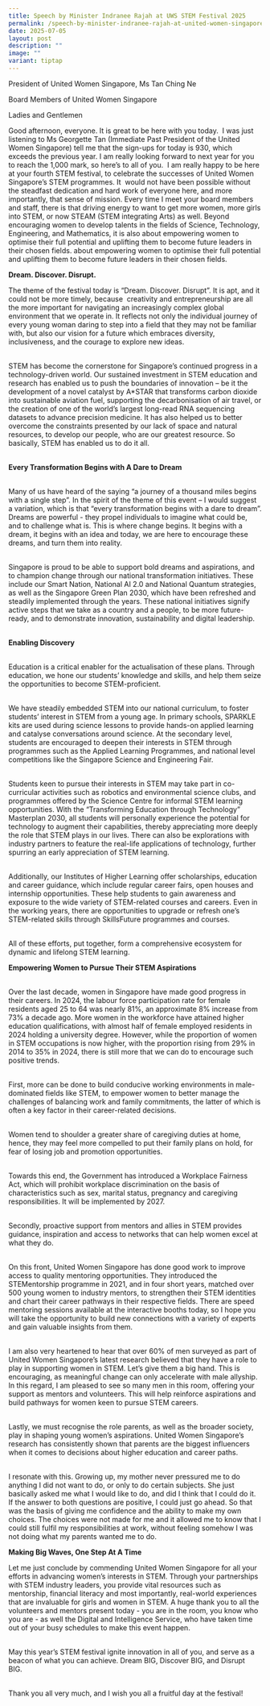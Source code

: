 ```yaml
---
title: Speech by Minister Indranee Rajah at UWS STEM Festival 2025
permalink: /speech-by-minister-indranee-rajah-at-united-women-singapore-s-uws-stem-festival-2025/
date: 2025-07-05
layout: post
description: ""
image: ""
variant: tiptap
---
```

<p>President of United Women Singapore, Ms Tan Ching Ne</p>
<p>Board Members of United Women Singapore</p>
<p>Ladies and Gentlemen
<br>
</p>
<p>Good afternoon, everyone. It is great to be here with you today.&nbsp;
I was just listening to Ms Georgette Tan (Immediate Past President of the
United Women Singapore) tell me that the sign-ups for today is 930, which
exceeds the previous year. I am really looking forward to next year for
you to reach the 1,000 mark, so here’s to all of you.&nbsp; I am really
happy to be here at your fourth STEM festival, to celebrate the successes
of United Women Singapore’s STEM programmes. It&nbsp; would not have been
possible without the steadfast dedication and hard work of everyone here,
and more importantly, that sense of mission. Every time I meet your board
members and staff, there is that driving energy to want to get more women,
more girls into STEM, or now STEAM (STEM integrating Arts) as well. Beyond
encouraging women to develop talents in the fields of Science, Technology,
Engineering, and Mathematics, it is also about empowering women to optimise
their full potential and uplifting them to become future leaders in their
chosen fields. about empowering women to optimise their full potential
and uplifting them to become future leaders in their chosen fields.
<br>
</p>
<p><strong>Dream. Discover. Disrupt.</strong>
<br>
</p>
<p>The theme of the festival today is “Dream. Discover. Disrupt”. It is apt,
and it could not be more timely, because&nbsp; creativity and entrepreneurship
are all the more important for navigating an increasingly complex global
environment that we operate in. It reflects not only the individual journey
of every young woman daring to step into a field that they may not be familiar
with, but also our vision for a future which embraces diversity, inclusiveness,
and the courage to explore new ideas.</p>
<p>
<br>STEM has become the cornerstone for Singapore’s continued progress in
a technology-driven world. Our sustained investment in STEM education and
research has enabled us to push the boundaries of innovation – be it the
development of a novel catalyst by A*STAR that transforms carbon dioxide
into sustainable aviation fuel, supporting the decarbonisation of air travel,
or the creation of one of the world’s largest long-read RNA sequencing
datasets to advance precision medicine. It has also helped us to better
overcome the constraints presented by our lack of space and natural resources,
to develop our people, who are our greatest resource. So basically, STEM
has enabled us to do it all.</p>
<p>
<br><strong>Every Transformation Begins with A Dare to Dream&nbsp;&nbsp;</strong>
</p>
<p>
<br>Many of us have heard of the saying “a journey of a thousand miles begins
with a single step”. In the spirit of the theme of this event – I would
suggest a variation, which is that “every transformation begins with a
dare to dream”. Dreams are powerful - they propel individuals to imagine
what could be, and to challenge what is. This is where change begins. It
begins with a dream, it begins with an idea and today, we are here to encourage
these dreams, and turn them into reality.</p>
<p>
<br>Singapore is proud to be able to support bold dreams and aspirations,
and to champion change through our national transformation initiatives.
These include our Smart Nation, National AI 2.0 and National Quantum strategies,
as well as the Singapore Green Plan 2030, which have been refreshed and
steadily implemented through the years. These national initiatives signify
active steps that we take as a country and a people, to be more future-ready,
and to demonstrate innovation, sustainability and digital leadership.&nbsp;</p>
<p>
<br><strong>Enabling Discovery</strong>
</p>
<p>
<br>Education is a critical enabler for the actualisation of these plans.
Through education, we hone our students’ knowledge and skills, and help
them seize the opportunities to become STEM-proficient.</p>
<p>
<br>We have steadily embedded STEM into our national curriculum, to foster
students’ interest in STEM from a young age. In primary schools, SPARKLE
kits are used during science lessons to provide hands-on applied learning
and catalyse conversations around science. At the secondary level, students
are encouraged to deepen their interests in STEM through programmes such
as the Applied Learning Programmes, and national level competitions like
the Singapore Science and Engineering Fair.</p>
<p>
<br>Students keen to pursue their interests in STEM may take part in co-curricular
activities such as robotics and environmental science clubs, and programmes
offered by the Science Centre for informal STEM learning opportunities.
With the “Transforming Education through Technology” Masterplan 2030, all
students will personally experience the potential for technology to augment
their capabilities, thereby appreciating more deeply the role that STEM
plays in our lives. There can also be explorations with industry partners
to feature the real-life applications of technology, further spurring an
early appreciation of STEM learning.</p>
<p>
<br>Additionally, our Institutes of Higher Learning offer scholarships, education
and career guidance, which include regular career fairs, open houses and
internship opportunities. These help students to gain awareness and exposure
to the wide variety of STEM-related courses and careers. Even in the working
years, there are opportunities to upgrade or refresh one’s STEM-related
skills through SkillsFuture programmes and courses.&nbsp;</p>
<p>
<br>All of these efforts, put together, form a comprehensive ecosystem for
dynamic and lifelong STEM learning.</p>
<p></p>
<p><strong>Empowering Women to Pursue Their STEM Aspirations</strong>
</p>
<p>
<br>Over the last decade, women in Singapore have made good progress in their
careers. In 2024, the labour force participation rate for female residents
aged 25 to 64 was nearly 81%, an approximate 8% increase from 73% a decade
ago. More women in the workforce have attained higher education qualifications,
with almost half of female employed residents in 2024 holding a university
degree. However, while the proportion of women in STEM occupations is now
higher, with the proportion rising from 29% in 2014 to 35% in 2024, there
is still more that we can do to encourage such positive trends.</p>
<p>
<br>First, more can be done to build conducive working environments in male-dominated
fields like STEM, to empower women to better manage the challenges of balancing
work and family commitments, the latter of which is often a key factor
in their career-related decisions.&nbsp;</p>
<p>
<br>Women tend to shoulder a greater share of caregiving duties at home, hence,
they may feel more compelled to put their family plans on hold, for fear
of losing job and promotion opportunities.</p>
<p>
<br>Towards this end, the Government has introduced a Workplace Fairness Act,
which will prohibit workplace discrimination on the basis of characteristics
such as sex, marital status, pregnancy and caregiving responsibilities.
It will be implemented by 2027.</p>
<p>
<br>Secondly, proactive support from mentors and allies in STEM provides guidance,
inspiration and access to networks that can help women excel at what they
do.</p>
<p>
<br>On this front, United Women Singapore has done good work to improve access
to quality mentoring opportunities. They introduced the STEMentorship programme
in 2021, and in four short years, matched over 500 young women to industry
mentors, to strengthen their STEM identities and chart their career pathways
in their respective fields. There are speed mentoring sessions available
at the interactive booths today, so I hope you will take the opportunity
to build new connections with a variety of experts and gain valuable insights
from them.</p>
<p>
<br>I am also very heartened to hear that over 60% of men surveyed as part
of United Women Singapore’s latest research believed that they have a role
to play in supporting women in STEM. Let’s give them a big hand. This is
encouraging, as meaningful change can only accelerate with male allyship.
In this regard, I am pleased to see so many men in this room, offering
your support as mentors and volunteers. This will help reinforce aspirations
and build pathways for women keen to pursue STEM careers.</p>
<p>
<br>Lastly, we must recognise the role parents, as well as the broader society,
play in shaping young women’s aspirations. United Women Singapore’s research
has consistently shown that parents are the biggest influencers when it
comes to decisions about higher education and career paths.&nbsp;&nbsp;</p>
<p>
<br>I resonate with this. Growing up, my mother never pressured me to do anything
I did not want to do, or only to do certain subjects. She just basically
asked me what I would like to do, and did I think that I could do it. If
the answer to both questions are positive, I could just go ahead. So that
was the basis of giving me confidence and the ability to make my own choices.
The choices were not made for me and it allowed me to know that I could
still fulfil my responsibilities at work, without feeling somehow I was
not doing what my parents wanted me to do.
<br>
</p>
<p><strong>Making Big Waves, One Step At A Time</strong>
</p>
<p></p>
<p>Let me just conclude by commending United Women Singapore for all your
efforts in advancing women’s interests in STEM. Through your partnerships
with STEM industry leaders, you provide vital resources such as mentorship,
financial literacy and most importantly, real-world experiences that are
invaluable for girls and women in STEM. A huge thank you to all the volunteers
and mentors present today - you are in the room, you know who you are -
as well the Digital and Intelligence Service, who have taken time out of
your busy schedules to make this event happen.</p>
<p>
<br>May this year’s STEM festival ignite innovation in all of you, and serve
as a beacon of what you can achieve. Dream BIG, Discover BIG, and Disrupt
BIG.&nbsp;</p>
<p>
<br>Thank you all very much, and I wish you all a fruitful day at the festival!</p>
<p></p>
